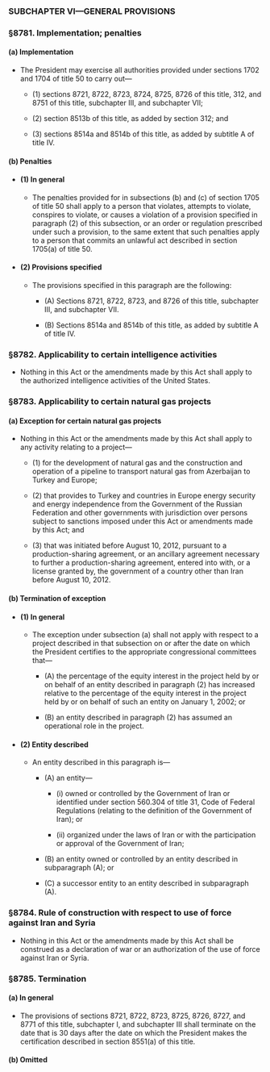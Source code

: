 ### SUBCHAPTER VI—GENERAL PROVISIONS

### §8781. Implementation; penalties
#### (a) Implementation
* The President may exercise all authorities provided under sections 1702 and 1704 of title 50 to carry out—

  * (1) sections 8721, 8722, 8723, 8724, 8725, 8726 of this title, 312, and 8751 of this title, subchapter III, and subchapter VII;

  * (2) section 8513b of this title, as added by section 312; and

  * (3) sections 8514a and 8514b of this title, as added by subtitle A of title IV.

#### (b) Penalties
* #### (1) In general
  * The penalties provided for in subsections (b) and (c) of section 1705 of title 50 shall apply to a person that violates, attempts to violate, conspires to violate, or causes a violation of a provision specified in paragraph (2) of this subsection, or an order or regulation prescribed under such a provision, to the same extent that such penalties apply to a person that commits an unlawful act described in section 1705(a) of title 50.

* #### (2) Provisions specified
  * The provisions specified in this paragraph are the following:

    * (A) Sections 8721, 8722, 8723, and 8726 of this title, subchapter III, and subchapter VII.

    * (B) Sections 8514a and 8514b of this title, as added by subtitle A of title IV.

### §8782. Applicability to certain intelligence activities
* Nothing in this Act or the amendments made by this Act shall apply to the authorized intelligence activities of the United States.

### §8783. Applicability to certain natural gas projects
#### (a) Exception for certain natural gas projects
* Nothing in this Act or the amendments made by this Act shall apply to any activity relating to a project—

  * (1) for the development of natural gas and the construction and operation of a pipeline to transport natural gas from Azerbaijan to Turkey and Europe;

  * (2) that provides to Turkey and countries in Europe energy security and energy independence from the Government of the Russian Federation and other governments with jurisdiction over persons subject to sanctions imposed under this Act or amendments made by this Act; and

  * (3) that was initiated before August 10, 2012, pursuant to a production-sharing agreement, or an ancillary agreement necessary to further a production-sharing agreement, entered into with, or a license granted by, the government of a country other than Iran before August 10, 2012.

#### (b) Termination of exception
* #### (1) In general
  * The exception under subsection (a) shall not apply with respect to a project described in that subsection on or after the date on which the President certifies to the appropriate congressional committees that—

    * (A) the percentage of the equity interest in the project held by or on behalf of an entity described in paragraph (2) has increased relative to the percentage of the equity interest in the project held by or on behalf of such an entity on January 1, 2002; or

    * (B) an entity described in paragraph (2) has assumed an operational role in the project.

* #### (2) Entity described
  * An entity described in this paragraph is—

    * (A) an entity—

      * (i) owned or controlled by the Government of Iran or identified under section 560.304 of title 31, Code of Federal Regulations (relating to the definition of the Government of Iran); or

      * (ii) organized under the laws of Iran or with the participation or approval of the Government of Iran;


    * (B) an entity owned or controlled by an entity described in subparagraph (A); or

    * (C) a successor entity to an entity described in subparagraph (A).

### §8784. Rule of construction with respect to use of force against Iran and Syria
* Nothing in this Act or the amendments made by this Act shall be construed as a declaration of war or an authorization of the use of force against Iran or Syria.

### §8785. Termination
#### (a) In general
* The provisions of sections 8721, 8722, 8723, 8725, 8726, 8727, and 8771 of this title, subchapter I, and subchapter III shall terminate on the date that is 30 days after the date on which the President makes the certification described in section 8551(a) of this title.

#### (b) Omitted